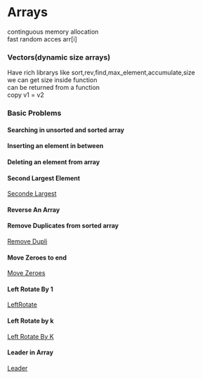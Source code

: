 # Arrays

continguous memory allocation <br>
fast random acces arr[i]<br>

### Vectors(dynamic size arrays)

Have rich librarys like sort,rev,find,max_element,accumulate,size<br>
we can get size inside function<br>
can be returned from a function<br>
copy v1 = v2 <br>

### Basic Problems

#### Searching in unsorted and sorted array
#### Inserting an element in between 
#### Deleting an element from array
#### Second Largest Element
[Seconde Largest](Array/SecondLarges.cpp)<br>
#### Reverse An Array
#### Remove Duplicates from sorted array
[Remove Dupli](Array/RemoveDupli.cpp) <br>
#### Move Zeroes to end
[Move Zeroes](Array/MoveZeroesToLast.cpp)<br>
#### Left Rotate By 1
[LeftRotate](Array/LeftRotateBy1.cpp)<br>
#### Left Rotate by k
[Left Rotate By K](Array/LeftRotateByK.cpp)<br>
#### Leader in Array
[Leader](Array/LeadersInArray.cpp)<br>



